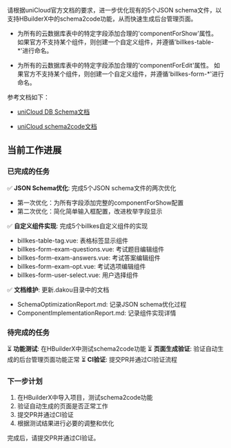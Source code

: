 请根据uniCloud官方文档的要求，进一步优化现有的5个JSON schema文件，以支持HBuilderX中的schema2code功能，从而快速生成后台管理页面。

- 为所有的云数据库表中的特定字段添加合理的'componentForShow'属性。 如果官方不支持某个组件，则创建一个自定义组件，并遵循'billkes-table-*'进行命名。

- 为所有的云数据库表中的特定字段添加合理的'componentForEdit'属性。 如果官方不支持某个组件，则创建一个自定义组件，并遵循'billkes-form-*'进行命名。

参考文档如下：

- [uniCloud DB Schema文档](https://doc.dcloud.net.cn/uniCloud/schema.html)

- [uniCloud schema2code文档](https://doc.dcloud.net.cn/uniCloud/schema2code.html)

## 当前工作进展

### 已完成的任务
✅ **JSON Schema优化**: 完成5个JSON schema文件的两次优化
- 第一次优化：为所有字段添加完整的componentForShow配置
- 第二次优化：简化简单输入框配置，改进枚举字段显示

✅ **自定义组件实现**: 完成5个billkes自定义组件的实现
- billkes-table-tag.vue: 表格标签显示组件
- billkes-form-exam-questions.vue: 考试题目编辑组件
- billkes-form-exam-answers.vue: 考试答案编辑组件
- billkes-form-exam-opt.vue: 考试选项编辑组件
- billkes-form-user-select.vue: 用户选择组件

✅ **文档维护**: 更新.dakou目录中的文档
- SchemaOptimizationReport.md: 记录JSON schema优化过程
- ComponentImplementationReport.md: 记录组件实现详情

### 待完成的任务
⏳ **功能测试**: 在HBuilderX中测试schema2code功能
⏳ **页面生成验证**: 验证自动生成的后台管理页面功能正常
⏳ **CI验证**: 提交PR并通过CI验证流程

### 下一步计划
1. 在HBuilderX中导入项目，测试schema2code功能
2. 验证自动生成的页面是否正常工作
3. 提交PR并通过CI验证
4. 根据测试结果进行必要的调整和优化

完成后，请提交PR并通过CI验证。